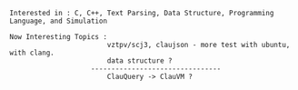     Interested in : C, C++, Text Parsing, Data Structure, Programming Language, and Simulation
    
    Now Interesting Topics : 
                            vztpv/scj3, claujson - more test with ubuntu, with clang.
                            data structure ?
                        --------------------------------
                            ClauQuery -> ClauVM ?
